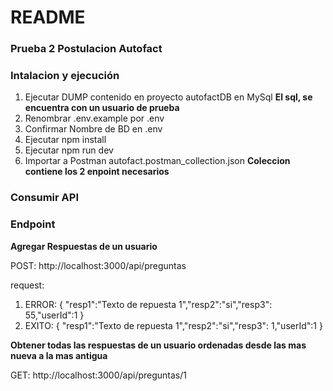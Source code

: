# README #

### Prueba 2 Postulacion Autofact ###

### Intalacion y ejecución ###
1. Ejecutar DUMP contenido en proyecto autofactDB en MySql **El sql, se encuentra con un usuario de prueba**
2. Renombrar .env.example por .env
3. Confirmar Nombre de BD en .env
4. Ejecutar npm install
5. Ejecutar npm run dev
6. Importar a Postman autofact.postman_collection.json **Coleccion contiene los 2 enpoint necesarios**



### Consumir API ###

### Endpoint ###

**Agregar Respuestas de un usuario**

POST: http://localhost:3000/api/preguntas

request:  
1. ERROR: { "resp1":"Texto de repuesta 1","resp2":"si","resp3": 55,"userId":1 }
2. EXITO: { "resp1":"Texto de repuesta 1","resp2":"si","resp3": 1,"userId":1 }

**Obtener todas las respuestas de un usuario ordenadas desde las mas nueva a la mas antigua**

GET: http://localhost:3000/api/preguntas/1